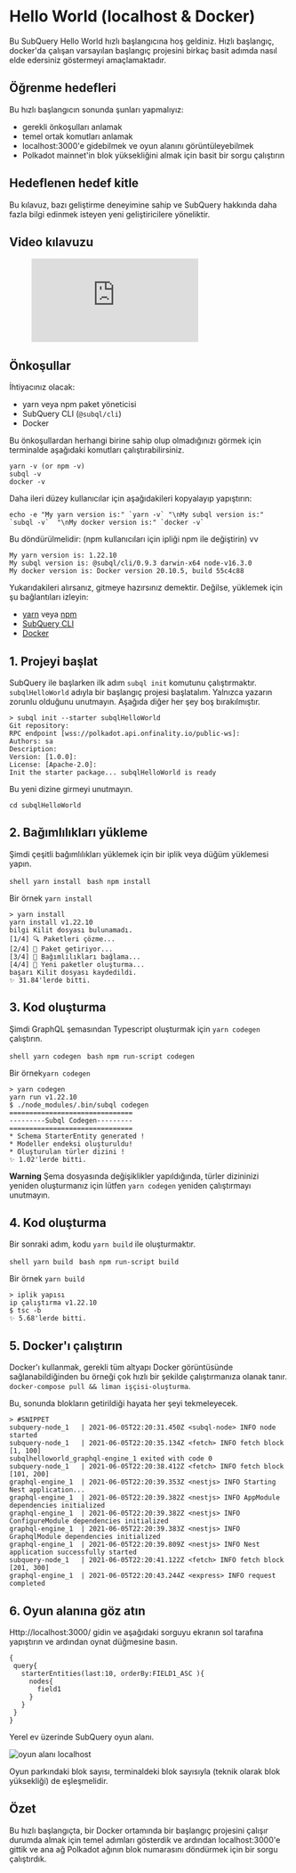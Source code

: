 # Hello World (localhost & Docker)

Bu SubQuery Hello World hızlı başlangıcına hoş geldiniz. Hızlı başlangıç, docker'da çalışan varsayılan başlangıç projesini birkaç basit adımda nasıl elde edersiniz göstermeyi amaçlamaktadır.

## Öğrenme hedefleri

Bu hızlı başlangıcın sonunda şunları yapmalıyız:

- gerekli önkoşulları anlamak
- temel ortak komutları anlamak
- localhost:3000'e gidebilmek ve oyun alanını görüntüleyebilmek
- Polkadot mainnet'in blok yüksekliğini almak için basit bir sorgu çalıştırın

## Hedeflenen hedef kitle

Bu kılavuz, bazı geliştirme deneyimine sahip ve SubQuery hakkında daha fazla bilgi edinmek isteyen yeni geliştiricilere yöneliktir.

## Video kılavuzu

<figure class="video_container">
  <iframe src="https://www.youtube.com/embed/j034cyUYb7k" frameborder="0" allowfullscreen="true"></iframe>
</figure>

## Önkoşullar

İhtiyacınız olacak:

- yarn veya npm paket yöneticisi
- SubQuery CLI (`@subql/cli`)
- Docker

Bu önkoşullardan herhangi birine sahip olup olmadığınızı görmek için terminalde aşağıdaki komutları çalıştırabilirsiniz.

```shell
yarn -v (or npm -v)
subql -v
docker -v
```

Daha ileri düzey kullanıcılar için aşağıdakileri kopyalayıp yapıştırın:

```shell
echo -e "My yarn version is:" `yarn -v` "\nMy subql version is:" `subql -v`  "\nMy docker version is:" `docker -v`
```

Bu döndürülmelidir: (npm kullanıcıları için ipliği npm ile değiştirin) vv

```shell
My yarn version is: 1.22.10
My subql version is: @subql/cli/0.9.3 darwin-x64 node-v16.3.0
My docker version is: Docker version 20.10.5, build 55c4c88
```

Yukarıdakileri alırsanız, gitmeye hazırsınız demektir. Değilse, yüklemek için şu bağlantıları izleyin:

- [yarn](https://classic.yarnpkg.com/en/docs/install/) veya [npm](https://www.npmjs.com/get-npm)
- [SubQuery CLI](quickstart.md#install-the-subquery-cli)
- [Docker](https://docs.docker.com/get-docker/)

## 1. Projeyi başlat

SubQuery ile başlarken ilk adım `subql init` komutunu çalıştırmaktır. `subqlHelloWorld` adıyla bir başlangıç projesi başlatalım. Yalnızca yazarın zorunlu olduğunu unutmayın. Aşağıda diğer her şey boş bırakılmıştır.

```shell
> subql init --starter subqlHelloWorld
Git repository:
RPC endpoint [wss://polkadot.api.onfinality.io/public-ws]:
Authors: sa
Description:
Version: [1.0.0]:
License: [Apache-2.0]:
Init the starter package... subqlHelloWorld is ready

```

Bu yeni dizine girmeyi unutmayın.

```shell
cd subqlHelloWorld
```

## 2. Bağımlılıkları yükleme

Şimdi çeşitli bağımlılıkları yüklemek için bir iplik veya düğüm yüklemesi yapın.

<CodeGroup> <CodeGroupItem title="YARN" active> ```shell yarn install ``` </CodeGroupItem> <CodeGroupItem title="NPM"> ```bash npm install ``` </CodeGroupItem> </CodeGroup>

Bir örnek `yarn install`

```shell
> yarn install
yarn install v1.22.10
bilgi Kilit dosyası bulunamadı.
[1/4] 🔍 Paketleri çözme...
[2/4] 🚚 Paket getiriyor...
[3/4] 🔗 Bağımlılıkları bağlama...
[4/4] 🔨 Yeni paketler oluşturma...
başarı Kilit dosyası kaydedildi.
✨ 31.84'lerde bitti.
```

## 3. Kod oluşturma

Şimdi GraphQL şemasından Typescript oluşturmak için `yarn codegen` çalıştırın.

<CodeGroup> <CodeGroupItem title="YARN" active> ```shell yarn codegen ``` </CodeGroupItem> <CodeGroupItem title="NPM"> ```bash npm run-script codegen ``` </CodeGroupItem> </CodeGroup>

Bir örnek`yarn codegen`

```shell
> yarn codegen
yarn run v1.22.10
$ ./node_modules/.bin/subql codegen
===============================
---------Subql Codegen---------
===============================
* Schema StarterEntity generated !
* Modeller endeksi oluşturuldu!
* Oluşturulan türler dizini !
✨ 1.02'lerde bitti.
```

**Warning** Şema dosyasında değişiklikler yapıldığında, türler dizininizi yeniden oluşturmanız için lütfen `yarn codegen` yeniden çalıştırmayı unutmayın.

## 4. Kod oluşturma

Bir sonraki adım, kodu `yarn build` ile oluşturmaktır.

<CodeGroup> <CodeGroupItem title="YARN" active> ```shell yarn build ``` </CodeGroupItem> <CodeGroupItem title="NPM"> ```bash npm run-script build ``` </CodeGroupItem> </CodeGroup>

Bir örnek `yarn build`

```shell
> iplik yapısı
ip çalıştırma v1.22.10
$ tsc -b
✨ 5.68'lerde bitti.
```

## 5. Docker'ı çalıştırın

Docker'ı kullanmak, gerekli tüm altyapı Docker görüntüsünde sağlanabildiğinden bu örneği çok hızlı bir şekilde çalıştırmanıza olanak tanır. `docker-compose pull && liman işçisi-oluşturma`.

Bu, sonunda blokların getirildiği hayata her şeyi tekmeleyecek.

```shell
> #SNIPPET
subquery-node_1   | 2021-06-05T22:20:31.450Z <subql-node> INFO node started
subquery-node_1   | 2021-06-05T22:20:35.134Z <fetch> INFO fetch block [1, 100]
subqlhelloworld_graphql-engine_1 exited with code 0
subquery-node_1   | 2021-06-05T22:20:38.412Z <fetch> INFO fetch block [101, 200]
graphql-engine_1  | 2021-06-05T22:20:39.353Z <nestjs> INFO Starting Nest application...
graphql-engine_1  | 2021-06-05T22:20:39.382Z <nestjs> INFO AppModule dependencies initialized
graphql-engine_1  | 2021-06-05T22:20:39.382Z <nestjs> INFO ConfigureModule dependencies initialized
graphql-engine_1  | 2021-06-05T22:20:39.383Z <nestjs> INFO GraphqlModule dependencies initialized
graphql-engine_1  | 2021-06-05T22:20:39.809Z <nestjs> INFO Nest application successfully started
subquery-node_1   | 2021-06-05T22:20:41.122Z <fetch> INFO fetch block [201, 300]
graphql-engine_1  | 2021-06-05T22:20:43.244Z <express> INFO request completed

```

## 6. Oyun alanına göz atın

Http://localhost:3000/ gidin ve aşağıdaki sorguyu ekranın sol tarafına yapıştırın ve ardından oynat düğmesine basın.

```
{
 query{
   starterEntities(last:10, orderBy:FIELD1_ASC ){
     nodes{
       field1
     }
   }
 }
}

```

Yerel ev üzerinde SubQuery oyun alanı.

![oyun alanı localhost](/assets/img/subql_playground.png)

Oyun parkındaki blok sayısı, terminaldeki blok sayısıyla (teknik olarak blok yüksekliği) de eşleşmelidir.

## Özet

Bu hızlı başlangıçta, bir Docker ortamında bir başlangıç projesini çalışır durumda almak için temel adımları gösterdik ve ardından localhost:3000'e gittik ve ana ağ Polkadot ağının blok numarasını döndürmek için bir sorgu çalıştırdık.
